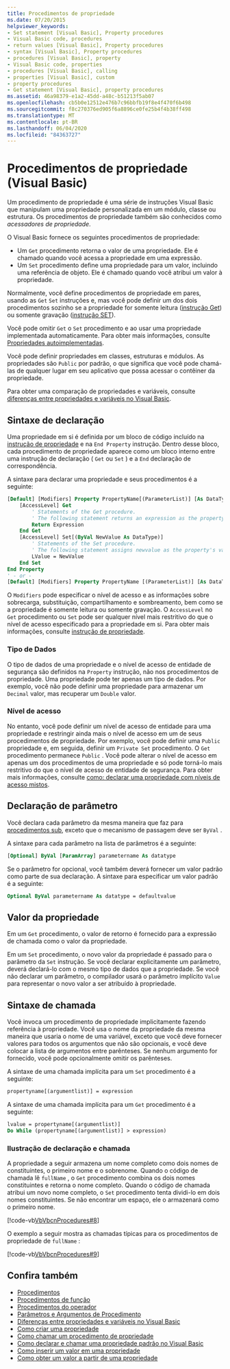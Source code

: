 ```yaml
---
title: Procedimentos de propriedade
ms.date: 07/20/2015
helpviewer_keywords:
- Set statement [Visual Basic], Property procedures
- Visual Basic code, procedures
- return values [Visual Basic], Property procedures
- syntax [Visual Basic], Property procedures
- procedures [Visual Basic], property
- Visual Basic code, properties
- procedures [Visual Basic], calling
- properties [Visual Basic], custom
- property procedures
- Get statement [Visual Basic], property procedures
ms.assetid: 46a98379-e1a2-45dd-a48c-b51213f5ab07
ms.openlocfilehash: cb5b0e12512e476b7c96bbfb19f8e4f470f6b498
ms.sourcegitcommit: f8c270376ed905f6a8896ce0fe25b4f4b38ff498
ms.translationtype: MT
ms.contentlocale: pt-BR
ms.lasthandoff: 06/04/2020
ms.locfileid: "84363727"
---
```

# <a name="property-procedures-visual-basic"></a>Procedimentos de propriedade (Visual Basic)

Um procedimento de propriedade é uma série de instruções Visual Basic que manipulam uma propriedade personalizada em um módulo, classe ou estrutura. Os procedimentos de propriedade também são conhecidos como *acessadores de propriedade*.

O Visual Basic fornece os seguintes procedimentos de propriedade:

- Um `Get` procedimento retorna o valor de uma propriedade. Ele é chamado quando você acessa a propriedade em uma expressão.
- Um `Set` procedimento define uma propriedade para um valor, incluindo uma referência de objeto. Ele é chamado quando você atribui um valor à propriedade.

Normalmente, você define procedimentos de propriedade em pares, usando as `Get` `Set` instruções e, mas você pode definir um dos dois procedimentos sozinho se a propriedade for somente leitura ([instrução Get](../../../language-reference/statements/get-statement.md)) ou somente gravação ([instrução SET](../../../language-reference/statements/set-statement.md)).

Você pode omitir `Get` o `Set` procedimento e ao usar uma propriedade implementada automaticamente. Para obter mais informações, consulte [Propriedades autoimplementadas](./auto-implemented-properties.md).

Você pode definir propriedades em classes, estruturas e módulos. As propriedades são `Public` por padrão, o que significa que você pode chamá-las de qualquer lugar em seu aplicativo que possa acessar o contêiner da propriedade.

Para obter uma comparação de propriedades e variáveis, consulte [diferenças entre propriedades e variáveis no Visual Basic](differences-between-properties-and-variables.md).

## <a name="declaration-syntax"></a>Sintaxe de declaração

Uma propriedade em si é definida por um bloco de código incluído na [instrução de propriedade](../../../language-reference/statements/property-statement.md) e na `End Property` instrução. Dentro desse bloco, cada procedimento de propriedade aparece como um bloco interno entre uma instrução de declaração ( `Get` ou `Set` ) e a `End` declaração de correspondência.

A sintaxe para declarar uma propriedade e seus procedimentos é a seguinte:

```vb
[Default] [Modifiers] Property PropertyName[(ParameterList)] [As DataType]
    [AccessLevel] Get
        ' Statements of the Get procedure.
        ' The following statement returns an expression as the property's value.
        Return Expression
    End Get
    [AccessLevel] Set[(ByVal NewValue As DataType)]
        ' Statements of the Set procedure.
        ' The following statement assigns newvalue as the property's value.
        LValue = NewValue
    End Set
End Property
' - or -
[Default] [Modifiers] Property PropertyName [(ParameterList)] [As DataType]
```

O `Modifiers` pode especificar o nível de acesso e as informações sobre sobrecarga, substituição, compartilhamento e sombreamento, bem como se a propriedade é somente leitura ou somente gravação. O `AccessLevel` no `Get` procedimento ou `Set` pode ser qualquer nível mais restritivo do que o nível de acesso especificado para a propriedade em si. Para obter mais informações, consulte [instrução de propriedade](../../../language-reference/statements/property-statement.md).

### <a name="data-type"></a>Tipo de Dados

O tipo de dados de uma propriedade e o nível de acesso de entidade de segurança são definidos na `Property` instrução, não nos procedimentos de propriedade. Uma propriedade pode ter apenas um tipo de dados. Por exemplo, você não pode definir uma propriedade para armazenar um `Decimal` valor, mas recuperar um `Double` valor.

### <a name="access-level"></a>Nível de acesso

No entanto, você pode definir um nível de acesso de entidade para uma propriedade e restringir ainda mais o nível de acesso em um de seus procedimentos de propriedade. Por exemplo, você pode definir uma `Public` propriedade e, em seguida, definir um `Private Set` procedimento. O `Get` procedimento permanece `Public` . Você pode alterar o nível de acesso em apenas um dos procedimentos de uma propriedade e só pode torná-lo mais restritivo do que o nível de acesso de entidade de segurança. Para obter mais informações, consulte [como: declarar uma propriedade com níveis de acesso mistos](how-to-declare-a-property-with-mixed-access-levels.md).

## <a name="parameter-declaration"></a>Declaração de parâmetro

Você declara cada parâmetro da mesma maneira que faz para [procedimentos sub](sub-procedures.md), exceto que o mecanismo de passagem deve ser `ByVal` .

A sintaxe para cada parâmetro na lista de parâmetros é a seguinte:

```vb
[Optional] ByVal [ParamArray] parametername As datatype
```

Se o parâmetro for opcional, você também deverá fornecer um valor padrão como parte de sua declaração. A sintaxe para especificar um valor padrão é a seguinte:

```vb
Optional ByVal parametername As datatype = defaultvalue
```

## <a name="property-value"></a>Valor da propriedade

Em um `Get` procedimento, o valor de retorno é fornecido para a expressão de chamada como o valor da propriedade.

Em um `Set` procedimento, o novo valor da propriedade é passado para o parâmetro da `Set` instrução. Se você declarar explicitamente um parâmetro, deverá declará-lo com o mesmo tipo de dados que a propriedade. Se você não declarar um parâmetro, o compilador usará o parâmetro implícito `Value` para representar o novo valor a ser atribuído à propriedade.

## <a name="calling-syntax"></a>Sintaxe de chamada

Você invoca um procedimento de propriedade implicitamente fazendo referência à propriedade. Você usa o nome da propriedade da mesma maneira que usaria o nome de uma variável, exceto que você deve fornecer valores para todos os argumentos que não são opcionais, e você deve colocar a lista de argumentos entre parênteses. Se nenhum argumento for fornecido, você pode opcionalmente omitir os parênteses.

A sintaxe de uma chamada implícita para um `Set` procedimento é a seguinte:

```vb
propertyname[(argumentlist)] = expression
```

A sintaxe de uma chamada implícita para um `Get` procedimento é a seguinte:

```vb
lvalue = propertyname[(argumentlist)]
Do While (propertyname[(argumentlist)] > expression)
```

### <a name="illustration-of-declaration-and-call"></a>Ilustração de declaração e chamada

A propriedade a seguir armazena um nome completo como dois nomes de constituintes, o primeiro nome e o sobrenome. Quando o código de chamada lê `fullName` , o `Get` procedimento combina os dois nomes constituintes e retorna o nome completo. Quando o código de chamada atribui um novo nome completo, o `Set` procedimento tenta dividi-lo em dois nomes constituintes. Se não encontrar um espaço, ele o armazenará como o primeiro nome.

[!code-vb[VbVbcnProcedures#8](~/samples/snippets/visualbasic/VS_Snippets_VBCSharp/VbVbcnProcedures/VB/Class1.vb#8)]

O exemplo a seguir mostra as chamadas típicas para os procedimentos de propriedade de `fullName` :

[!code-vb[VbVbcnProcedures#9](~/samples/snippets/visualbasic/VS_Snippets_VBCSharp/VbVbcnProcedures/VB/Class1.vb#9)]

## <a name="see-also"></a>Confira também

- [Procedimentos](index.md)
- [Procedimentos de função](function-procedures.md)
- [Procedimentos do operador](operator-procedures.md)
- [Parâmetros e Argumentos de Procedimento](procedure-parameters-and-arguments.md)
- [Diferenças entre propriedades e variáveis no Visual Basic](differences-between-properties-and-variables.md)
- [Como criar uma propriedade](how-to-create-a-property.md)
- [Como chamar um procedimento de propriedade](how-to-call-a-property-procedure.md)
- [Como declarar e chamar uma propriedade padrão no Visual Basic](how-to-declare-and-call-a-default-property.md)
- [Como inserir um valor em uma propriedade](how-to-put-a-value-in-a-property.md)
- [Como obter um valor a partir de uma propriedade](how-to-get-a-value-from-a-property.md)

